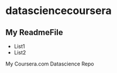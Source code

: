 datasciencecoursera
===================
## My ReadmeFile
* List1
* List2

My Coursera.com Datascience Repo
